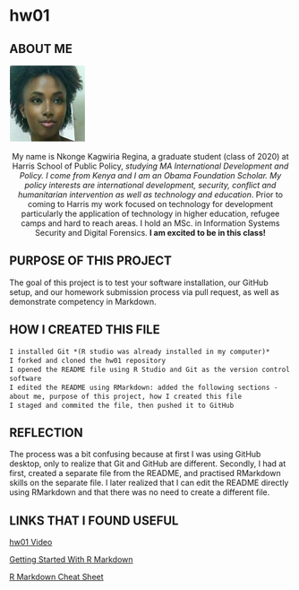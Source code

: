 # hw01

## ABOUT ME

![Kagwiria Nkonge.](https://github.com/Nkonge/hw01/blob/master/Images/Profile_pic.jpg)

<center>

My name is Nkonge Kagwiria Regina, a graduate student (class of 2020) at Harris School of Public Policy, *studying MA International Development and Policy. I come from Kenya and I am an Obama Foundation Scholar. My policy interests are international development, security, conflict and humanitarian intervention as well as technology and education*. Prior to coming to Harris my work focused on technology for development particularly the application of technology in higher education, refugee camps and hard to reach areas. I hold an MSc. in Information Systems Security and Digital Forensics.
**I am excited to be in this class!**

</center>

## PURPOSE OF THIS PROJECT

The goal of this project is to test your software installation, our GitHub setup, and our homework submission process via pull request, as well as demonstrate competency in Markdown.

## HOW I CREATED THIS FILE

    I installed Git *(R studio was already installed in my computer)*
    I forked and cloned the hw01 repository
    I opened the README file using R Studio and Git as the version control software
    I edited the README using RMarkdown: added the following sections - about me, purpose of this project, how I created this file
    I staged and commited the file, then pushed it to GitHub
 
## REFLECTION

The process was a bit confusing because at first I was using GitHub desktop, only to realize that Git and GitHub are different. 
Secondly, I had at first, created a separate file from the README, and practised RMarkdown skills on the separate file. I later realized that I can edit the README directly using RMarkdown and that there was no need to create a different file. 


## **LINKS THAT I FOUND USEFUL**

[hw01 Video](https://cfss.uchicago.edu/homework/edit-readme/)

[Getting Started With R Markdown](https://rstudio.com/resources/webinars/getting-started-with-r-markdown/)

[R Markdown Cheat Sheet](https://guides.github.com/pdfs/markdown-cheatsheet-online.pdf) 

